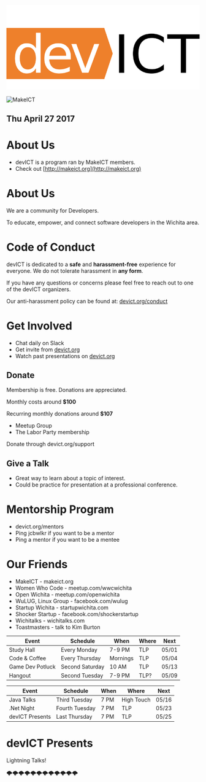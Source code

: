 ![devICT](https://raw.githubusercontent.com/devict/Graphics/master/devict-logo.png)

![MakeICT](http://makeict.org/wiki/images/e/ee/MakeICT-Logotype.svg)

## Thu April 27 2017


# About Us
* devICT is a program ran by MakeICT members.
* Check out [http://makeict.org](http://makeict.org)


# About Us
We are a community for Developers.

To educate, empower, and connect software developers in the Wichita area.


# Code of Conduct
devICT is dedicated to a **safe** and **harassment-free** experience for
everyone. We do not tolerate harassment in **any form**.

If you have any questions or concerns please feel free to reach out to one
of the devICT organizers.

Our anti-harassment policy can be found at:
[devict.org/conduct](https://devict.org/conduct)



# Get Involved
* Chat daily on Slack
 * Get invite from [devict.org](http://devict.org)
* Watch past presentations on [devict.org](http://devict.org)


## Donate
Membership is free. Donations are appreciated.

Monthly costs around **$100**

Recurring monthly donations around **$107**

* Meetup Group
* The Labor Party membership

Donate through devict.org/support


## Give a Talk
* Great way to learn about a topic of interest.
* Could be practice for presentation at a professional conference.


# Mentorship Program

* devict.org/mentors
* Ping jcbwlkr if you want to be a mentor
* Ping a mentor if you want to be a mentee



# Our Friends

* MakeICT - makeict.org
* Women Who Code - meetup.com/wwcwichita
* Open Wichita - meetup.com/openwichita
* WuLUG, Linux Group - facebook.com/wulug
* Startup Wichita - startupwichita.com
* Shocker Startup - facebook.com/shockerstartup
* Wichitalks - wichitalks.com
* Toastmasters - talk to Kim Burton



| Event            | Schedule               | When     | Where      | Next  |
| ---------------- | ---------------------- | -------- | ---------- | ----- |
| Study Hall       | Every Monday           | 7-9 PM   | TLP        | 05/01 |
| Code & Coffee    | Every Thursday         | Mornings | TLP        | 05/04 |
| Game Dev Potluck | Second Saturday        | 10 AM    | TLP        | 05/13 |
| Hangout          | Second Tuesday         | 7-9 PM   | TLP?       | 05/09 |


| Event            | Schedule               | When     | Where      | Next  |
| ---------------- | ---------------------- | -------- | ---------- | ----- |
| Java Talks       | Third Tuesday          | 7 PM     | High Touch | 05/16 |
| .Net Night       | Fourth Tuesday         | 7 PM     | TLP        | 05/23 |
| devICT Presents  | Last Thursday          | 7 PM     | TLP        | 05/25 |




# devICT Presents

Lightning Talks!

🌩🌩🌩🌩🌩🌩🌩🌩🌩🌩🌩🌩
